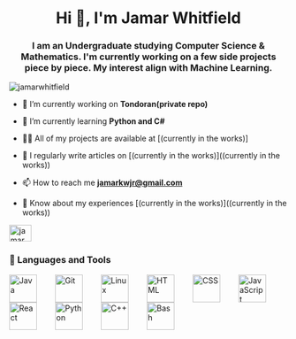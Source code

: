 <h1 align="center">Hi 👋, I'm Jamar Whitfield</h1>
<h3 align="center">I am an Undergraduate studying Computer Science & Mathematics. I'm currently working on a few side projects piece by piece. My interest align with Machine Learning.</h3>
<p align="left"> <img src="https://komarev.com/ghpvc/?username=jamarwhitfield&label=Profile%20views&color=0e75b6&style=flat" alt="jamarwhitfield" /> </p>

- 🔭 I’m currently working on **Tondoran(private repo)**

- 🌱 I’m currently learning **Python and C#**

- 👨‍💻 All of my projects are available at [(currently in the works)]

- 📝 I regularly write articles on [(currently in the works)]((currently in the works))

- 📫 How to reach me **jamarkwjr@gmail.com**

- 📄 Know about my experiences [(currently in the works)]((currently in the works))

<a href="https://linkedin.com/in/jamar k whitfield jr" target="blank"><img align="center" src="https://raw.githubusercontent.com/rahuldkjain/github-profile-readme-generator/master/src/images/icons/Social/linked-in-alt.svg" alt="jamar k whitfield jr" height="30" width="40" /></a>
</p>

### 🧰 Languages and Tools

<img align="left" alt="Java" width="50px" style="padding-right:30px;" src="https://cdn.jsdelivr.net/gh/devicons/devicon/icons/java/java-original.svg"/>
<img align="left" alt="Git" width="50px" style="padding-right:30px;" src="https://cdn.jsdelivr.net/gh/devicons/devicon/icons/git/git-original.svg" />
<img align="left" alt="Linux" width="50px" style="padding-right:30px;" src="https://cdn.jsdelivr.net/gh/devicons/devicon/icons/linux/linux-original.svg" />
<img align="left" alt="HTML" width="50px" style="padding-right:30px;" src="https://cdn.jsdelivr.net/gh/devicons/devicon/icons/html5/html5-plain.svg" />
<img align="left" alt="CSS" width="50px" style="padding-right:30px;" src="https://cdn.jsdelivr.net/gh/devicons/devicon/icons/css3/css3-plain.svg" />
<img align="left" alt="JavaScript" width="50px" style="padding-right:20px;" src="https://cdn.jsdelivr.net/gh/devicons/devicon/icons/javascript/javascript-plain.svg" />
<img align="left" alt="React" width="50px" style="padding-right:30px;" src="https://cdn.jsdelivr.net/gh/devicons/devicon/icons/react/react-original.svg" />
<img align="left" alt="Python" width="50px" style="padding-right:30px;" src="https://cdn.jsdelivr.net/gh/devicons/devicon/icons/python/python-plain.svg" />
<img align="left" alt="C++" width="50px" style="padding-right:30px;" src="https://cdn.jsdelivr.net/gh/devicons/devicon/icons/cplusplus/cplusplus-line.svg" />
<img align="left" alt="Bash" width="50px" style="padding-right:30px;" src="https://cdn.jsdelivr.net/gh/devicons/devicon/icons/bash/bash-original.svg" />
<br />
